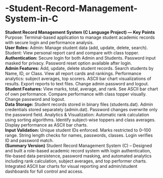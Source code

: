 # -Student-Record-Management-System-in-C
<b>Student Record Management System (C Language Project) — Key Points</b>
Purpose:
Terminal-based application to manage student academic records with secure login and performance analysis.
<br>
<b>User Roles:</b>
Admin: Manage student data (add, update, delete, search).
Student: View personal report card and compare with class topper.
<br>
<b>Authentication:</b>
Secure login for both Admin and Students.
Password input masked for privacy.
Password reset option available after login.
<br>
<b>Admin Features:</b>
Add, update, delete student records.
Search students by Name, ID, or Class.
View all report cards and rankings.
Performance analytics: subject averages, top scorers.
ASCII bar chart visualizations of results.
Export reports to text files.
Change admin password and logout.
<br>
<b>Student Features:</b>
View marks, total, average, and rank.
See ASCII bar chart of own performance.
Compare performance with class topper visually.
Change password and logout.
<br>
<b>Data Storage:</b>
Student records stored in binary files (students.dat).
Admin credentials stored separately (admin.dat).
Password changes overwrite only the password field.
Analytics & Visualization:
Automatic rank calculation using sorting algorithms.
Identify subject-wise toppers and class averages.
Display performance as ASCII bar charts.
<br>
<b>Input Validation:</b>
Unique student IDs enforced.
Marks restricted to 0–100 range.
String length checks for names, passwords, classes.
Login verifies ID and password match.
<br>
<b>(Summary Version)</b>
Student Record Management System (C) – Designed and built a role-based academic record system with login authentication, file-based data persistence, password masking, and automated analytics including rank calculation, subject averages, and top performer charts. Integrated ASCII bar charts for visual reporting and admin/student dashboards for full control and access.
